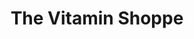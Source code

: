 ---
title: "The Vitamin Shoppe"
url: /fuquay-varina/the-vitamin-shoppe/
shop: nutrition supplements
---